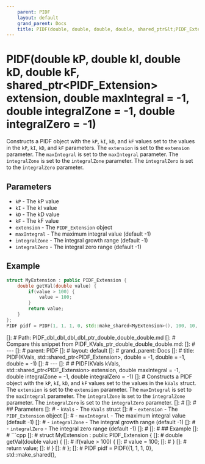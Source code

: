 ```yaml
---
    parent: PIDF
    layout: default
    grand_parent: Docs
    title: PIDF(double, double, double, double, shared_ptr&lt;PIDF_Extension&gt;, double = -1, double = -1, double = -1)
---
```

# PIDF(double kP, double kI, double kD, double kF, shared_ptr&lt;PIDF_Extension&gt; extension, double maxIntegral = -1, double integralZone = -1, double integralZero = -1)
Constructs a PIDF object with the `kP`, `kI`, `kD`, and `kF` values set to the values in the `kP`, `kI`, `kD`, and `kF` parameters. The `extension` is set to the `extension` parameter. The `maxIntegral` is set to the `maxIntegral` parameter. The `integralZone` is set to the `integralZone` parameter. The `integralZero` is set to the `integralZero` parameter.

## Parameters
- `kP` - The kP value
- `kI` - The kI value
- `kD` - The kD value
- `kF` - The kF value
- `extension` - The `PIDF_Extension` object
- `maxIntegral` - The maximum integral value (default -1)
- `integralZone` - The integral growth range (default -1)
- `integralZero` - The integral zero range (default -1)

## Example
```cpp
struct MyExtension : public PIDF_Extension {
    double getVal(double value) {
        if(value > 100) {
            value = 100;
        }
        return value;
    }
};
PIDF pidf = PIDF(1, 1, 1, 0, std::make_shared<MyExtension>(), 100, 10, 5);
```

[]: # Path: PIDF_dbl_dbl_dbl_dbl_ptr_double_double_double.md
[]: # Compare this snippet from PIDF_KVals_ptr_double_double_double.md:
[]: # ---
[]: #     parent: PIDF
[]: #     layout: default
[]: #     grand_parent: Docs
[]: #     title: PIDF(KVals, std::shared_ptr&lt;PIDF_Extension&gt;, double = -1, double = -1, double = -1)
[]: # ---
[]: # # PIDF(KVals kVals, std::shared_ptr&lt;PIDF_Extension&gt; extension, double maxIntegral = -1, double integralZone = -1, double integralZero = -1)
[]: # Constructs a PIDF object with the `kP`, `kI`, `kD`, and `kF` values set to the values in the `kVals` struct. The `extension` is set to the `extension` parameter. The `maxIntegral` is set to the `maxIntegral` parameter. The `integralZone` is set to the `integralZone` parameter. The `integralZero` is set to the `integralZero` parameter.
[]: # 
[]: # ## Parameters
[]: # - `kVals` - The `KVals` struct
[]: # - `extension` - The `PIDF_Extension` object
[]: # - `maxIntegral` - The maximum integral value (default -1)
[]: # - `integralZone` - The integral growth range (default -1)
[]: # - `integralZero` - The integral zero range (default -1)
[]: # 
[]: # ## Example
[]: # ```cpp
[]: # struct MyExtension : public PIDF_Extension {
[]: #     double getVal(double value) {
[]: #         if(value > 100) {
[]: #             value = 100;
[]: #         }
[]: #         return value;
[]: #     }
[]: # };
[]: # PIDF pidf = PIDF({1, 1, 1, 0}, std::make_shared<MyExtension>(),
